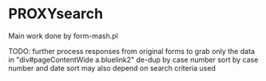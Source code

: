 PROXYsearch
===========

Main work done by form-mash.pl

TODO:
 further process responses from original forms to grab only the data in "div#pageContentWide a.bluelink2"
 de-dup by case number
 sort by case number and date
 sort may also depend on search criteria used

